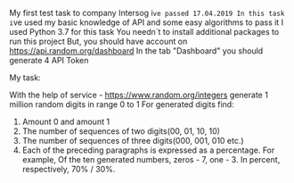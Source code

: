 My first test task to company Intersog i`ve passed 17.04.2019
In this task i`ve used my basic knowledge of API and some easy algorithms to pass it
I used Python 3.7 for this task
You needn`t to install additional packages to run this project
But, you should have account on https://api.random.org/dashboard
In the tab "Dashboard" you should generate 4 API Token


My task:

With the help of service  - https://www.random.org/integers generate 1 million random digits in range 0 to 1
For generated digits find:
1. Amount 0 and amount 1
2. The number of sequences of two digits(00, 01, 10, 10)
3. The number of sequences of three digits(000, 001, 010 etc.)
4. Each of the preceding paragraphs is expressed as a percentage. For example,
Of the ten generated numbers, zeros - 7, one - 3. In percent, respectively, 70% / 30%.



